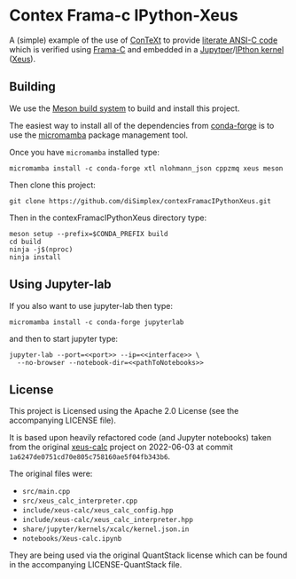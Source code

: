 # Contex Frama-c IPython-Xeus

A (simple) example of the use of [ConTeXt](https://wiki.contextgarden.net)
to provide [literate ANSI-C
code](https://github.com/stephengaito/literateProgrammingInConTeXt) which
is verified using [Frama-C](https://frama-c.com/) and embedded in a
[Jupytper](https://jupyter.org/)/[IPthon kernel](https://ipython.org/)
([Xeus](https://github.com/jupyter-xeus/xeus)).

## Building

We use the [Meson build system](https://mesonbuild.com/) to build and
install this project.

The easiest way to install all of the dependencies from
[conda-forge](https://conda-forge.org/) is to use the
[micromamba](https://github.com/mamba-org/mamba#micromamba) package
management tool.

Once you have `micromamba` installed type:

```
micromamba install -c conda-forge xtl nlohmann_json cppzmq xeus meson
```

Then clone this project:

```
git clone https://github.com/diSimplex/contexFramacIPythonXeus.git
```

Then in the contexFramacIPythonXeus directory type:

```
meson setup --prefix=$CONDA_PREFIX build
cd build
ninja -j$(nproc)
ninja install
```
## Using Jupyter-lab

If you also want to use jupyter-lab then type:

```
micromamba install -c conda-forge jupyterlab
```

and then to start jupyter type:

```
jupyter-lab --port=<<port>> --ip=<<interface>> \
  --no-browser --notebook-dir=<<pathToNotebooks>>
```

## License

This project is Licensed using the Apache 2.0 License (see the
accompanying LICENSE file).

It is based upon heavily refactored code (and Jupyter notebooks) taken
from the original [xeus-calc](https://github.com/jupyter-xeus/xeus-calc)
project on 2022-06-03 at commit
`1a6247de0751cd70e805c758160ae5f04fb343b6`.

The original files were:

- `src/main.cpp`
- `src/xeus_calc_interpreter.cpp`
- `include/xeus-calc/xeus_calc_config.hpp`
- `include/xeus-calc/xeus_calc_interpreter.hpp`
- `share/jupyter/kernels/xcalc/kernel.json.in`
- `notebooks/Xeus-calc.ipynb`

They are being used via the original QuantStack license which can be found
in the accompanying LICENSE-QuantStack file.
